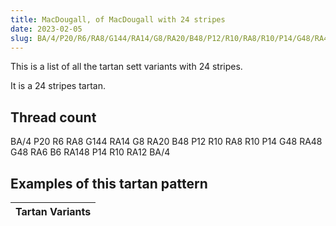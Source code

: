 ```yaml
---
title: MacDougall, of MacDougall with 24 stripes
date: 2023-02-05
slug: BA/4/P20/R6/RA8/G144/RA14/G8/RA20/B48/P12/R10/RA8/R10/P14/G48/RA48/G48/RA6/B6/RA148/P14/R10/RA12/BA/4
---
```

This is a list of all the tartan sett variants with 24 stripes.

It is a 24 stripes tartan.


## Thread count
BA/4 P20 R6 RA8 G144 RA14 G8 RA20 B48 P12 R10 RA8 R10 P14 G48 RA48 G48 RA6 B6 RA148 P14 R10 RA12 BA/4

## Examples of this tartan pattern

| Tartan Variants |
|---------------|
